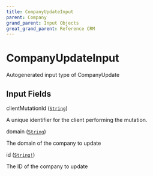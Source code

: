 ```yaml
---
title: CompanyUpdateInput
parent: Company
grand_parent: Input Objects
great_grand_parent: Reference CRM
---
```


<h1>CompanyUpdateInput</h1>

Autogenerated input type of CompanyUpdate

<h2>Input Fields</h2>

<div class="field-entry ">
  <span id="client_mutation_id" class="field-name anchored">clientMutationId (<code><a href="/docs/reference_crm/scalar/string">String</a></code>)</span>

  <div class="description-wrapper">
   <p>A unique identifier for the client performing the mutation.</p>

  </div>
</div>

<div class="field-entry ">
  <span id="domain" class="field-name anchored">domain (<code><a href="/docs/reference_crm/scalar/string">String</a></code>)</span>

  <div class="description-wrapper">
   <p>The domain of the company to update</p>

  </div>
</div>

<div class="field-entry ">
  <span id="id" class="field-name anchored">id (<code><a href="/docs/reference_crm/scalar/string">String!</a></code>)</span>

  <div class="description-wrapper">
   <p>The ID of the company to update</p>

  </div>
</div>

